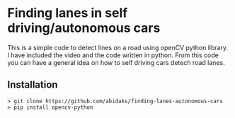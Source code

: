 # Finding lanes in self driving/autonomous cars


This is a simple code to detect lines on a road using openCV python library.
I have included the video and the code written in python.
From this code you can have a general idea on how to self driving cars detech road lanes.


## Installation


```
> git clone https://github.com/abidaks/finding-lanes-autonomous-cars
> pip install opencv-python
```